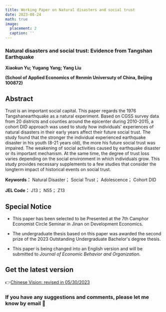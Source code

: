 ```yaml
---
title: Working Paper on Natural disasters and social trust
date: 2023-08-24
math: true
image:
  placement: 2
  caption: ''
---
```


### Natural disasters and social trust: Evidence from Tangshan Earthquake

**Xiaokun Yu; Yugang Yang; Yang Liu**

**(School of Applied Economics of Renmin Universuty of China,   Beijing    100872)**

## Abstract

Trust is an important social capital. This paper regards the 1976 Tangshanearthquake as a natural experiment. Based on CGSS survey data from 20 districts and counties around the epicenter during 2010-2015, a cohort DID approach was used to study how individuals' experiences of natural disasters in their early years affect their future social trust. The study found that the stronger the individual experienced earthquake disaster in his youth (8-21 years old), the more his future social trust was impaired. The weakening of social activities caused by earthquake disaster or its important mechanism. At the same time, the degree of trust loss varies depending on the social environment in which individuals grow. This study provides necessary supplements to a few studies that consider the longterm impact of historical events on social trust.

**Keywords：** Natural Disaster； Social Trust； Adolescence； Cohort DID

**JEL Code：** J13； N55； Z13


## Special Notice

- This paper has been selected to be Presented at the 7th Camphor Economist Circle Seminar in Jinan on Development Economics.

- The undergraduate thesis based on this paper was awarded the second prize of the 2023 Outstanding Undergraduate Bachelor's degree thesis.

- This paper is being changed into an English version and will be submitted to *Journal of Economic Behavior and Organization*.


## Get the latest version

👉[Chinese Vision: revised in 05/30/2023](https://maifile.cn/est/d3286906177718/pdf)


### If you have any suggestions and comments, please let me know by email 🙌

